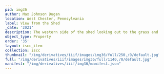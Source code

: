 ```yaml
---
pid: img36
author: Max Johnson Dugan
location: West Chester, Pennsylvania
label: View from the Shed
_date: '2021'
description: The western side of the shed looking out to the grass and the main building
object_type: Property
order: '35'
layout: iscc_item
collection: iscc
thumbnail: "/img/derivatives/iiif/images/img36/full/250,/0/default.jpg"
full: "/img/derivatives/iiif/images/img36/full/1140,/0/default.jpg"
manifest: "/img/derivatives/iiif/img36/manifest.json"
---
```


